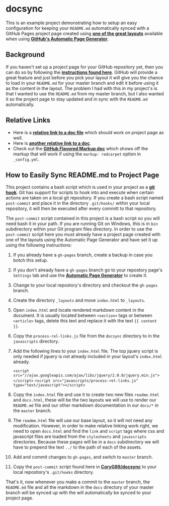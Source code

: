 # docsync

This is an example project demonstrating how to setup an easy configuration for
keeping your `README.md` automatically synced with a GitHub Pages project
page created using [**one of the great layouts**][1] available when using
[**GitHub's Automatic Page Generator**][2].

## Background

If you haven't set up a project page for your GitHub repository yet, then you
can do so by following the [**instructions found here**][3]. GitHub will provide
a great feature and just before you pick your layout it will give you the chance
to load in your `README.md` for your master branch and edit it before using it
as the content in the layout. The problem I had with this in my project's is
that I wanted to use the `README.md` from my master branch, but I also wanted
it so the project page to stay updated and in sync with the `README.md` 
automatically.

## Relative Links

 - Here is a [**relative link to a doc file**][7] which should work on project
   page as well. 
 - Here is [**another relative link to a doc**][8].
 - Check out the [**GitHub Flavored Markup doc**][5] which shows off the markup
   that will work if using the `markup: redcarpet` option in `_config.yml`.

## How to Easily Sync README.md to Project Page

This project contains a bash script which is used in your project as a 
[**git hook**][4]. Git has support for scripts to hook into and execute when
certain actions are taken on a local git repository. If you create a bash
script named `post-commit` and place it in the directory `.git/hooks/`
within your local repository, it will then be executed after every committ to
that repository.

The `post-commit` script contained in this project is a bash script so you
will need bash it in your path. If you are running Git on Windows, this is in
`bin` subdirectory within your Git program files directory. In order to use the
`post-commit` script here you must already have a project page created with
one of the layouts using the Automatic Page Generator and have set it up using
the following instructions:

 1. If you already have a `gh-pages` branch, create a backup in case you botch 
    this setup.
 2. If you don't already have a `gh-pages` branch go to your repostory page's
    `Settings` tab and use the [**Automatic Page Generator**][2] to create
    it.
 3. Change to your local repostory's directory and checkout the `gh-pages`
    branch.
 4. Create the directory `_layouts` and move `index.html` to `_layouts`.
 5. Open `index.html` and locate rendered markdown content in the document.
    It is usually located between `<section>` tags or between `<article>`
    tags, delete this text and replace it with the text `{{ content }}`.
 6. Copy the `process-rel-links.js` file from the `docsync` directory to 
    in the `javascripts` directory.
 7. Add the following lines to your `index.html` file. The top jquery script
    is only needed if jquery is not already included in your layout's
    `index.html` already.

    `<script src="//ajax.googleapis.com/ajax/libs/jquery/2.0.0/jquery.min.js"></script>`
    `<script src="javascripts/process-rel-links.js" type="text/javascript"></script>`

 8. Copy the `index.html` file and use it to create two new files 
    `readme.html` and `docs.html`, these will be the two layouts we will
    use to render our `README.md` file and our other markdown documentation
    in our `docs/*` in the `master` branch.
 9. The `readme.html` file will use our base layout, so it will not need any
    modification. However, in order to make relative linking work right, we
    need to open `docs.html` and find the `link` and `script` tags where
    css and javascript files are loaded from the `stylesheets` and
    `javascripts` directories. Because these pages will be in a `docs`
    subdirectory we will have to prepend the text `../` to the path of each of
    the assets.
 10. Add and commit changes to `gh-pages`, and switch to `master` branch.
 11. Copy the `post-commit` script found here in [**CoryG89/docsync**][1]
     to your local repostiory's `.git/hooks` directory.


That's it, now whenever you make a commit to the `master` branch, the
`README.md` file and all the markdown in the `docs` directory of your master
branch will be synced up with the  will automatically be synced to your
project page.

[1]: https://github.com/blog/1081-instantly-beautiful-project-pages
[2]: https://help.github.com/articles/creating-pages-with-the-automatic-generator
[3]: https://help.github.com/articles/creating-pages-with-the-automatic-generator#the-automatic-page-generator
[4]: http://git-scm.com/book/en/Customizing-Git-Git-Hooks
[5]: docs/gfm.md
[6]: docs/source.txt
[7]: docs/other.md
[8]: docs/another.md
[9]: docs/gfm.md